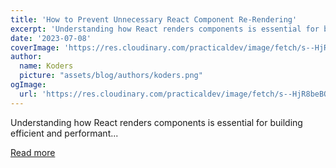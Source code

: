 ```yaml
---
title: 'How to Prevent Unnecessary React Component Re-Rendering'
excerpt: 'Understanding how React renders components is essential for building efficient and performant...'
date: '2023-07-08'
coverImage: 'https://res.cloudinary.com/practicaldev/image/fetch/s--HjR8beBO--/c_imagga_scale,f_auto,fl_progressive,h_420,q_auto,w_1000/https://dev-to-uploads.s3.amazonaws.com/uploads/articles/pkiyhjvwyygl4g3ipsym.png'
author:
  name: Koders
  picture: "assets/blog/authors/koders.png"
ogImage:
  url: 'https://res.cloudinary.com/practicaldev/image/fetch/s--HjR8beBO--/c_imagga_scale,f_auto,fl_progressive,h_420,q_auto,w_1000/https://dev-to-uploads.s3.amazonaws.com/uploads/articles/pkiyhjvwyygl4g3ipsym.png'
---
```


Understanding how React renders components is essential for building efficient and performant...

[Read more](https://dev.to/femi_dev/how-to-prevent-unnecessary-react-component-re-rendering-3c08)
